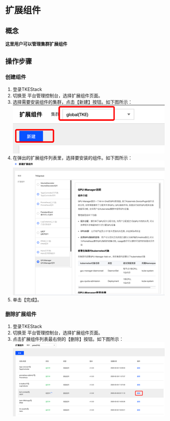 # 扩展组件

## 概念
**这里用户可以管理集群扩展组件**

## 操作步骤
### 创建组件
  1. 登录TKEStack
  2. 切换至 平台管理控制台，选择扩展组件页面。
  3. 选择需要安装组件的集群，点击【新建】按钮。如下图所示：
   ![新建组件](images/新建扩展组件.png)
  4. 在弹出的扩展组件列表里，选择要安装的组件。如下图所示：
   ![选择扩展组件](images/选择扩展组件.png)
  5. 单击【完成】。
### 删除扩展组件
  1. 登录TKEStack
  2. 切换至 平台管理控制台，选择扩展组件页面。
  3. 点击扩展组件列表最右侧的【删除】按钮。如下图所示：
   ![删除扩展组件](images/删除扩展组件.png)
